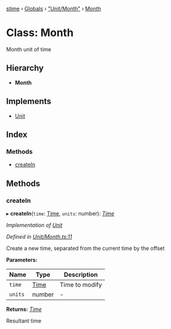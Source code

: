 [stime](../README.md) › [Globals](../globals.md) › ["Unit/Month"](../modules/_unit_month_.md) › [Month](_unit_month_.month.md)

# Class: Month

Month unit of time

## Hierarchy

* **Month**

## Implements

* [Unit](../interfaces/_unit_.unit.md)

## Index

### Methods

* [createIn](_unit_month_.month.md#createin)

## Methods

###  createIn

▸ **createIn**(`time`: [Time](_time_.time.md), `units`: number): *[Time](_time_.time.md)*

*Implementation of [Unit](../interfaces/_unit_.unit.md)*

*Defined in [Unit/Month.ts:11](https://github.com/TerenceJefferies/STime/blob/f4ba2f2/src/Unit/Month.ts#L11)*

Create a new time, separated from the current time by the offset

**Parameters:**

Name | Type | Description |
------ | ------ | ------ |
`time` | [Time](_time_.time.md) | Time to modify |
`units` | number | - |

**Returns:** *[Time](_time_.time.md)*

Resultant time
